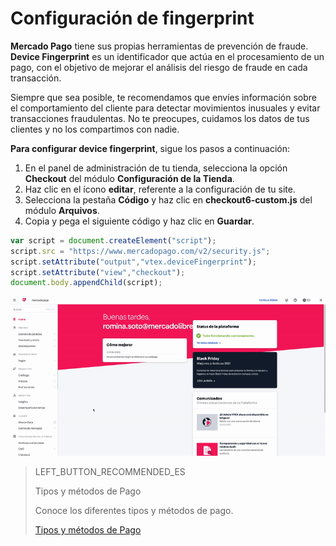 # Configuración de fingerprint

**Mercado Pago** tiene sus propias herramientas de prevención de fraude. **Device Fingerprint** es un identificador que actúa en el procesamiento de un pago, con el objetivo de mejorar el análisis del riesgo de fraude en cada transacción.

Siempre que sea posible, te recomendamos que envíes información sobre el comportamiento del cliente para detectar movimientos inusuales y evitar transacciones fraudulentas. No te preocupes, cuidamos los datos de tus clientes y no los compartimos con nadie.

**Para configurar device fingerprint**, sigue los pasos a continuación:

1. En el panel de administración de tu tienda, selecciona la opción **Checkout** del módulo **Configuración de la Tienda**.
2. Haz clic en el ícono **editar**, referente a la configuración de tu site.
3. Selecciona la pestaña **Código** y haz clic en **checkout6-custom.js** del módulo **Arquivos**.
4. Copia y pega el siguiente código y haz clic en **Guardar**.

```javascript
var script = document.createElement("script");
script.src = "https://www.mercadopago.com/v2/security.js";
script.setAttribute("output","vtex.deviceFingerprint");
script.setAttribute("view","checkout");
document.body.appendChild(script);
```

![Configuración de fingerprint](/images/vtex/devicefingerprint-es.gif)

> LEFT_BUTTON_RECOMMENDED_ES
>
> Tipos y métodos de Pago
>
> Conoce los diferentes tipos y métodos de pago.
>
> [Tipos y métodos de Pago](https://www.mercadopago[FAKER][URL][DOMAIN]/developers/es/guides/plugins/unofficial/vtex/payment-methods)